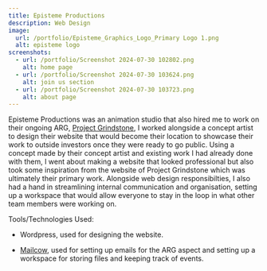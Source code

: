 ```yaml
---
title: Episteme Productions
description: Web Design
image:
  url: /portfolio/Episteme_Graphics_Logo_Primary Logo 1.png
  alt: episteme logo
screenshots:
  - url: /portfolio/Screenshot 2024-07-30 102802.png
    alt: home page
  - url: /portfolio/Screenshot 2024-07-30 103624.png
    alt: join us section
  - url: /portfolio/Screenshot 2024-07-30 103723.png
    alt: about page
---
```

Episteme Productions was an animation studio that also hired me to work on their ongoing ARG, [Project Grindstone](https://tylerdev.space/portfolio/2024-07-04-project-grindstone), I worked alongside a concept artist to design their website that would become their location to showcase their work to outside investors once they were ready to go public. Using a concept made by their concept artist and existing work I had already done with them, I went about making a website that looked professional but also took some inspiration from the website of Project Grindstone which was ultimately their primary work. Alongside web design responsibilties, I also had a hand in streamlining internal communication and organisation, setting up a workspace that would allow everyone to stay in the loop in what other team members were working on.

Tools/Technologies Used:

*   Wordpress, used for designing the website.
    
*   [Mailcow](https://mailcow.email/), used for setting up emails for the ARG aspect and setting up a workspace for storing files and keeping track of events.